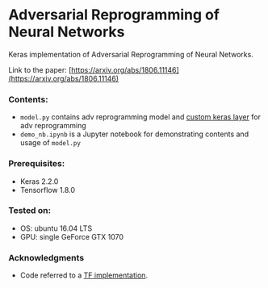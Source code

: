 # Adversarial Reprogramming of Neural Networks

Keras implementation of Adversarial Reprogramming of Neural Networks.

Link to the paper:  [https://arxiv.org/abs/1806.11146](https://arxiv.org/abs/1806.11146)

### Contents:
- `model.py` contains adv reprogramming model and [custom keras layer](https://keras.io/layers/writing-your-own-keras-layers/) for adv reprogramming
- `demo_nb.ipynb` is a Jupyter notebook for demonstrating contents and usage of `model.py`

### Prerequisites:
- Keras 2.2.0
- Tensorflow 1.8.0

### Tested on:
- OS: ubuntu 16.04 LTS
- GPU: single GeForce GTX 1070 

### Acknowledgments
- Code referred to a [TF implementation](https://github.com/a7b23/adversarial-reprogramming).


